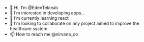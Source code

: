 - 👋 Hi, I’m @EdenTekleab
- 👀 I’m interested in developing apps...
- 🌱 I’m currently learning react
- 💞️ I’m looking to collaborate on any project aimed to improve the healthcare system.
- 📫 How to reach me @nirvana_oo

<!---
EdenTekleab/EdenTekleab is a ✨ special ✨ repository because its `README.md` (this file) appears on your GitHub profile.
You can click the Preview link to take a look at your changes.
--->
